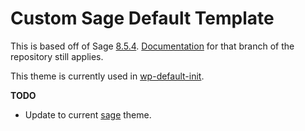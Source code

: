 # Custom Sage Default Template
This is based off of Sage [8.5.4](https://github.com/roots/sage/tree/8.5.4). [Documentation](https://github.com/roots/sage/tree/8.5.4#sage) for that branch of the repository still applies.

This theme is currently used in [wp-default-init](https://github.com/roots/sage/tree/8.5.4#sage).

**TODO**

* Update to current [sage](https://github.com/roots/sage) theme.